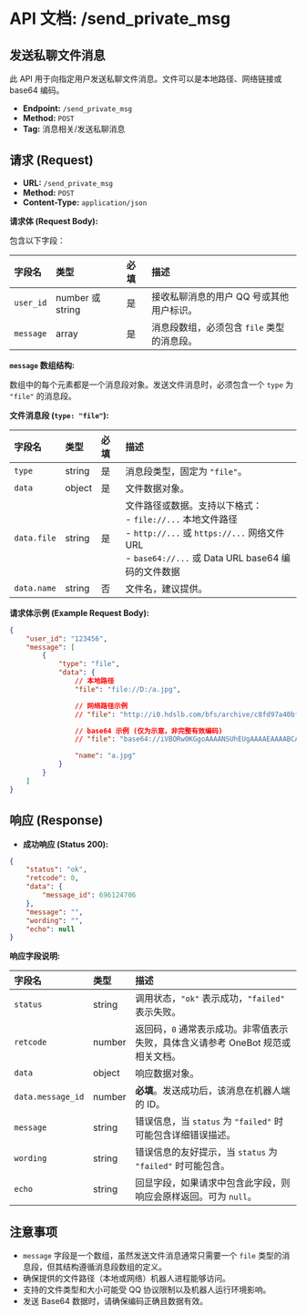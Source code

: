 # API 文档: /send_private_msg

## 发送私聊文件消息

此 API 用于向指定用户发送私聊文件消息。文件可以是本地路径、网络链接或 base64 编码。

*   **Endpoint:** `/send_private_msg`
*   **Method:** `POST`
*   **Tag:** 消息相关/发送私聊消息

## 请求 (Request)

*   **URL:** `/send_private_msg`
*   **Method:** `POST`
*   **Content-Type:** `application/json`

**请求体 (Request Body):**

包含以下字段：

| 字段名    | 类型                      | 必填 | 描述                                     |
| :-------- | :------------------------ | :--- | :--------------------------------------- |
| `user_id` | number 或 string          | 是   | 接收私聊消息的用户 QQ 号或其他用户标识。 |
| `message` | array                     | 是   | 消息段数组，必须包含 `file` 类型的消息段。 |

**`message` 数组结构:**

数组中的每个元素都是一个消息段对象。发送文件消息时，必须包含一个 `type` 为 `"file"` 的消息段。

**文件消息段 (`type: "file"`):**

| 字段名    | 类型   | 必填 | 描述                                                                                                                                                              |
| :-------- | :----- | :--- | :---------------------------------------------------------------------------------------------------------------------------------------------------------------- |
| `type`    | string | 是   | 消息段类型，固定为 `"file"`。                                                                                                                                     |
| `data`    | object | 是   | 文件数据对象。                                                                                                                                                    |
| `data.file` | string | 是   | 文件路径或数据。支持以下格式：<br/>- `file://...` 本地文件路径<br/>- `http://...` 或 `https://...` 网络文件 URL<br/>- `base64://...` 或 Data URL base64 编码的文件数据 |
| `data.name` | string | 否   | 文件名，建议提供。                                                                                                                                                |

**请求体示例 (Example Request Body):**

```json
{
    "user_id": "123456",
    "message": [
        {
            "type": "file",
            "data": {
                // 本地路径
                "file": "file://D:/a.jpg",

                // 网络路径示例
                // "file": "http://i0.hdslb.com/bfs/archive/c8fd97a40bf79f03e7b76cbc87236f612caef7b2.png",

                // base64 示例 (仅为示意，非完整有效编码)
                // "file": "base64://iVBORw0KGgoAAAANSUhEUgAAAAEAAAABCAQAAAC1HAwCAAAAC0lEQVR42mNkYAAAAAYAAjCB0C8AAAAASUVORK5CYII=",

                "name": "a.jpg"
            }
        }
    ]
}
```

## 响应 (Response)

*   **成功响应 (Status 200):**

```json
{
    "status": "ok",
    "retcode": 0,
    "data": {
        "message_id": 696124706
    },
    "message": "",
    "wording": "",
    "echo": null
}
```

**响应字段说明:**

| 字段名            | 类型   | 描述                                                                                                |
| :---------------- | :----- | :-------------------------------------------------------------------------------------------------- |
| `status`          | string | 调用状态，`"ok"` 表示成功，`"failed"` 表示失败。                                                      |
| `retcode`         | number | 返回码，`0` 通常表示成功。非零值表示失败，具体含义请参考 OneBot 规范或相关文档。                          |
| `data`            | object | 响应数据对象。                                                                                      |
| `data.message_id` | number | **必填**。发送成功后，该消息在机器人端的 ID。                                                         |
| `message`         | string | 错误信息，当 `status` 为 `"failed"` 时可能包含详细错误描述。                                            |
| `wording`         | string | 错误信息的友好提示，当 `status` 为 `"failed"` 时可能包含。                                            |
| `echo`            | string | 回显字段，如果请求中包含此字段，则响应会原样返回。可为 `null`。                                         |

## 注意事项

*   `message` 字段是一个数组，虽然发送文件消息通常只需要一个 `file` 类型的消息段，但其结构遵循消息段数组的定义。
*   确保提供的文件路径（本地或网络）机器人进程能够访问。
*   支持的文件类型和大小可能受 QQ 协议限制以及机器人运行环境影响。
*   发送 Base64 数据时，请确保编码正确且数据有效。
